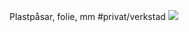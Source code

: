 Plastpåsar, folie, mm
#privat/verkstad
![](Plastp%C3%A5sar,%20folie,%20mm/F2776FFA-F3F5-4F48-99B7-FD4CFD20E27A.jpg)